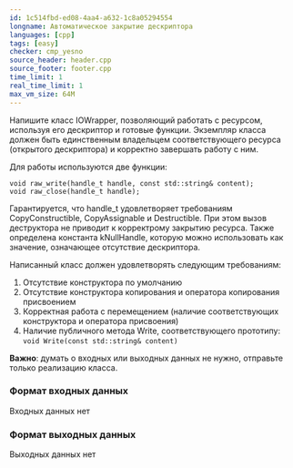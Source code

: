```yaml
---
id: 1c514fbd-ed08-4aa4-a632-1c8a05294554
longname: Автоматическое закрытие дескриптора
languages: [cpp]
tags: [easy]
checker: cmp_yesno
source_header: header.cpp
source_footer: footer.cpp
time_limit: 1
real_time_limit: 1
max_vm_size: 64M
---
```



Напишите класс IOWrapper, позволяющий работать с ресурсом, используя его дескриптор и готовые функции. Экземпляр класса должен быть единственным владельцем соответствующего ресурса (открытого дескриптора) и корректно завершать работу с ним.

Для работы используются две функции:
```
void raw_write(handle_t handle, const std::string& content);
void raw_close(handle_t handle); 
```

Гарантируется, что handle_t удовлетворяет требованиям CopyConstructible, CopyAssignable и Destructible. При этом вызов деструктора не приводит к корректрому закрытию ресурса. Также определена константа kNullHandle, которую можно использовать как значение, означающее отсутствие дескриптора.

Написанный класс должен удовлетворять следующим требованиям:

1. Отсутствие конструктора по умолчанию
2. Отсутствие конструктора копирования и оператора копирования присвоением
3. Корректная работа с перемещением (наличие соответствующих конструктора и оператора присвоения)
4. Наличие публичного метода Write, соответствующего прототипу: `void Write(const std::string& content)`

**Важно**: думать о входных или выходных данных не нужно, отправьте только реализацию класса.

### Формат входных данных

Входных данных нет

### Формат выходных данных

Выходных данных нет
